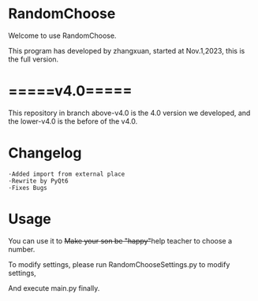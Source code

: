 # RandomChoose
Welcome to use RandomChoose.

This program has developed by zhangxuan, started at Nov.1,2023, this is the full version.

# =====v4.0=====

This repository in branch above-v4.0 is the 4.0 version we developed, and the lower-v4.0 is the before of the v4.0. 

# Changelog
    ·Added import from external place
    ·Rewrite by PyQt6
    ·Fixes Bugs
# Usage


You can use it to ~~Make your son be "happy"~~help teacher to choose a number.

To modify settings, please run RandomChooseSettings.py to modify settings,

And execute main.py finally.
